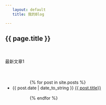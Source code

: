 ```yaml
---
　　layout: default
　　title: 我的Blog

---
```


<h2>{{ page.title }}</h2>

　　<p>最新文章1</p>

　　　　　

<ul>
　　　　{% for post in site.posts %}
 <li>{{ post.date | date_to_string }} <a href="{{ site.baseurl }}{{ post.url }}">{{ post.title}}</a></li>



　　　　{% endfor %}
</ul>

